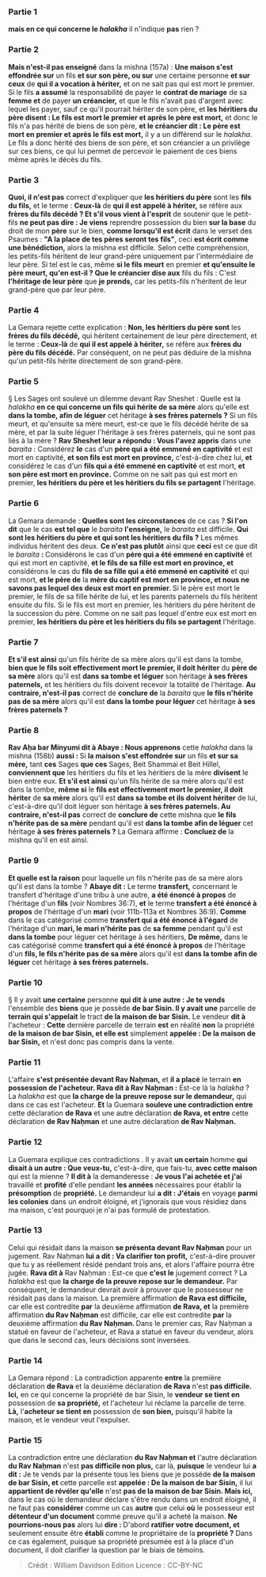 
### Partie 1
<b>mais en ce qui concerne le <i>halakha</i></b> il n'indique <b>pas</b> rien ?

### Partie 2
<b>Mais n'est-il pas enseigné</b> dans la mishna (157a) : <b>Une maison s'est effondrée sur</b> un fils <b>et sur son père, ou sur</b> une certaine personne <b>et sur ceux</b> de <b>qui il a vocation à hériter,</b> et on ne sait pas qui est mort le premier. Si le fils <b>a assumé</b> la responsabilité de payer le <b>contrat de mariage</b> de sa <b>femme et</b> de payer <b>un créancier,</b> et que le fils n'avait pas d'argent avec lequel les payer, sauf ce qu'il pourrait hériter de son père, et <b>les héritiers du père disent : Le fils est mort le premier et après le père est mort,</b> et donc le fils n'a pas hérité de biens de son père, <b>et le créancier dit : Le père est mort en premier et après le fils est mort,</b> il y a un différend sur le <i>halakha</i>. Le fils a donc hérité des biens de son père, et son créancier a un privilège sur ces biens, ce qui lui permet de percevoir le paiement de ces biens même après le décès du fils.

### Partie 3
<b>Quoi, il n'est pas</b> correct d'expliquer que <b>les héritiers du père</b> sont les <b>fils du fils,</b> et le terme : <b>Ceux-là</b> de <b>qui il est appelé à hériter,</b> se réfère aux <b>frères du fils décédé ? Et s'il vous vient à l'esprit</b> de soutenir que le petit-fils <b>ne peut pas dire : Je viens</b> reprendre possession du bien <b>sur la base</b> du droit de mon <b>père</b> sur le bien, <b>comme lorsqu'il est écrit</b> dans le verset des Psaumes : <b>"A la place de tes pères seront tes fils"</b>, ceci <b>est écrit comme une bénédiction,</b> alors la mishna est difficile. Selon cette compréhension, les petits-fils héritent de leur grand-père uniquement par l'intermédiaire de leur père. Si tel est le cas, même <b>si le fils meurt</b> en premier <b>et qu'ensuite le père meurt, qu'en est-il ? Que le créancier dise aux</b> fils du fils : C'est <b>l'héritage de leur père</b> que <b>je prends,</b> car les petits-fils n'héritent de leur grand-père que par leur père.

### Partie 4
La Gemara rejette cette explication : <b>Non, les héritiers du père sont</b> les <b>frères du fils décédé,</b> qui héritent certainement de leur père directement, et le terme : <b>Ceux-là</b> de <b>qui il est appelé à hériter,</b> se réfère aux <b>frères du père du fils décédé.</b> Par conséquent, on ne peut pas déduire de la mishna qu'un petit-fils hérite directement de son grand-père.

### Partie 5
§ Les Sages ont soulevé un dilemme devant Rav Sheshet : Quelle est</b> la <i>halakha</i> <b>en ce qui concerne un fils qui hérite de sa mère</b> alors qu'elle est <b>dans la tombe, afin de léguer</b> cet héritage <b>à ses frères paternels ?</b> Si un fils meurt, et qu'ensuite sa mère meurt, est-ce que le fils décédé hérite de sa mère, et par la suite léguer l'héritage à ses frères paternels, qui ne sont pas liés à la mère ? <b>Rav Sheshet leur a répondu : Vous l'avez appris</b> dans une <i>baraita</i> : Considérez <b>le</b> cas d'un <b>père qui a été emmené en captivité</b> et est mort en captivité, <b>et son fils est mort en province,</b> c'est-à-dire chez lui, <b>et</b> considérez le cas d'un <b>fils qui a été emmené en captivité</b> et est mort, <b>et son père est mort en province.</b> Comme on ne sait pas qui est mort en premier, <b>les héritiers du père et les héritiers du fils se partagent</b> l'héritage.

### Partie 6
La Gemara demande : <b>Quelles sont les circonstances</b> de ce cas ? <b>Si l'on dit</b> que le cas <b>est tel que</b> le <i>baraita</i> <b>l'enseigne,</b> le <i>baraita</i> est difficile. <b>Qui sont les héritiers du père et qui sont les héritiers du fils ?</b> Les mêmes individus héritent des deux. <b>Ce n'est pas plutôt</b> ainsi que <b>ceci</b> est ce que dit le <i>baraita</i> <b> : </b> Considérons le cas d'un <b>père qui a été emmené en captivité</b> et qui est mort en captivité, <b>et le fils de sa fille est mort en province, et</b> considérons le cas du <b>fils de sa fille qui a été emmené en captivité</b> et qui est mort, <b>et le père de</b> la <b>mère du captif est mort en province, et nous ne savons pas lequel des deux est mort en premier. </b> Si le père est mort le premier, le fils de sa fille hérite de lui, et les parents paternels du fils héritent ensuite du fils. Si le fils est mort en premier, les héritiers du père héritent de la succession du père. Comme on ne sait pas lequel d'entre eux est mort en premier, <b>les héritiers du père et les héritiers du fils se partagent</b> l'héritage.

### Partie 7
<b>Et s'il est ainsi</b> qu'un fils hérite de sa mère alors qu'il est dans la tombe, <b>bien que le fils soit effectivement mort le premier, il doit hériter</b> du <b>père de sa mère</b> alors qu'il est <b>dans sa tombe et léguer</b> son héritage <b>à ses frères paternels,</b> et les héritiers du fils doivent recevoir la totalité de l'héritage. <b>Au contraire, n'est-il pas</b> correct de <b>conclure de</b> la <i>baraita</i> que <b>le fils n'hérite pas de sa mère</b> alors qu'il est <b>dans la tombe pour léguer</b> cet héritage <b>à ses frères paternels ?</b>

### Partie 8
<b>Rav Aḥa bar Minyumi dit à Abaye : Nous apprenons</b> cette <i>halakha</i> dans la mishna (158b) <b>aussi : </b> Si <b>la maison s'est effondrée sur</b> un fils <b>et sur sa mère,</b> tant <b>ces</b> Sages <b>que ces</b> Sages, Beit Shammai et Beit Hillel, <b>conviennent que</b> les héritiers du fils et les héritiers de la mère <b>divisent</b> le bien entre eux. <b>Et s'il est ainsi</b> qu'un fils hérite de sa mère alors qu'il est dans la tombe, <b>même si</b> le <b>fils est effectivement mort le premier, il doit hériter</b> de <b>sa mère</b> alors qu'il est <b>dans sa tombe et ils doivent hériter</b> de lui, c'est-à-dire qu'il doit léguer son héritage <b>à ses frères paternels. Au contraire, n'est-il pas</b> correct de <b>conclure de</b> cette mishna que <b>le fils n'hérite pas de sa mère</b> pendant qu'il est <b>dans la tombe afin de léguer</b> cet héritage <b>à ses frères paternels ?</b> La Gemara affirme : <b>Concluez de</b> la mishna qu'il en est ainsi.

### Partie 9
<b>Et quelle est la raison</b> pour laquelle un fils n'hérite pas de sa mère alors qu'il est dans la tombe ? <b>Abaye dit :</b> Le terme <b>transfert,</b> concernant le transfert d'héritage d'une tribu à une autre, <b>a été énoncé à propos</b> de l'héritage d'un <b>fils</b> (voir Nombres 36:7), <b>et</b> le terme <b>transfert a été énoncé à propos</b> de l'héritage d'un <b>mari</b> (voir 111b-113a et Nombres 36:9). <b>Comme</b> dans le cas catégorisé comme <b>transfert qui a été énoncé à l'égard</b> de l'héritage d'un <b>mari, le mari n'hérite pas</b> de <b>sa femme</b> pendant qu'il est <b>dans la tombe</b> pour léguer cet héritage à ses héritiers, <b>De même,</b> dans le cas catégorisé comme <b>transfert qui a été énoncé à propos</b> de l'héritage d'un <b>fils, le fils n'hérite pas de sa mère</b> alors qu'il est <b>dans la tombe afin de léguer</b> cet héritage <b>à ses frères paternels. </b>

### Partie 10
§ Il y avait <b>une certaine</b> personne <b>qui dit à une autre : Je te vends</b> l'ensemble des <b>biens</b> que je possède <b>de bar Sisin. Il y avait une</b> parcelle de <b>terrain qui s'appelait</b> le tract <b>de la maison de bar Sisin.</b> Le vendeur <b>dit à</b> l'acheteur : <b>Cette</b> dernière parcelle de terrain <b>est</b> en réalité <b>non</b> la propriété <b>de la maison de bar Sisin, et elle est</b> simplement <b>appelée : De la maison de bar Sisin,</b> et n'est donc pas compris dans la vente.

### Partie 11
L'affaire <b>s'est présentée devant Rav Naḥman,</b> et <b>il a placé</b> le terrain <b>en possession de l'acheteur. Rava dit à Rav Naḥman :</b> Est-ce là la <i>halakha</i> ? </b> La <i>halakha</i> est que <b>la charge de la preuve repose sur le demandeur,</b> qui dans ce cas est l'acheteur. <b>Et</b> la Guemara <b>souleve une contradiction entre</b> cette déclaration <b>de Rava</b> et une autre déclaration <b>de Rava, et entre</b> cette déclaration <b>de Rav Naḥman</b> et une autre déclaration <b>de Rav Naḥman.</b>

### Partie 12
La Guemara explique ces contradictions . Il y avait <b>un certain</b> homme <b>qui disait à un autre : Que veux-tu,</b> c'est-à-dire, que fais-tu, <b>avec cette maison</b> qui est la mienne ? <b>Il dit à</b> la demanderesse : <b>Je vous l'ai achetée et j'ai</b> travaillé et <b>profité</b> d'elle pendant <b>les années</b> nécessaires pour établir la <b>présomption</b> de <b>propriété.</b> Le demandeur lui <b>a dit : J'étais</b> en voyage <b>parmi les colonies</b> dans un endroit éloigné, et j'ignorais que vous résidiez dans ma maison, c'est pourquoi je n'ai pas formulé de protestation.

### Partie 13
Celui qui résidait dans la maison <b>se présenta devant Rav Naḥman</b> pour un jugement. Rav Naḥman <b>lui a dit : Va clarifier ton profit,</b> c'est-à-dire prouver que tu y as réellement résidé pendant trois ans, et alors l'affaire pourra être jugée. <b>Rava dit à</b> Rav Naḥman : Est-ce que <b>c'est le</b> jugement correct ? </b> La <i>halakha</i> est que <b>la charge de la preuve repose sur le demandeur.</b> Par conséquent, le demandeur devrait avoir à prouver que le possesseur ne résidait pas dans la maison. La première affirmation <b>de Rava est difficile,</b> car elle est contredite <b>par</b> la deuxième affirmation <b>de Rava, et</b> la première affirmation <b>du Rav Naḥman</b> est difficile, car elle est contredite <b>par</b> la deuxième affirmation <b>du Rav Naḥman. </b> Dans le premier cas, Rav Naḥman a statué en faveur de l'acheteur, et Rava a statué en faveur du vendeur, alors que dans le second cas, leurs décisions sont inversées.

### Partie 14
La Gemara répond : La contradiction apparente <b>entre</b> la première déclaration <b>de Rava</b> et la deuxième déclaration <b>de Rava</b> n'est <b>pas difficile. Ici,</b> en ce qui concerne la propriété de bar Sisin, le <b>vendeur se tient en</b> possession de <b>sa propriété,</b> et l'acheteur lui réclame la parcelle de terre. <b>Là,</b> l'<b>acheteur se tient en</b> possession de <b>son bien,</b> puisqu'il habite la maison, et le vendeur veut l'expulser.

### Partie 15
La contradiction entre une déclaration <b>du Rav Naḥman et</b> l'autre déclaration <b>du Rav Naḥman</b> n'est <b>pas difficile non plus,</b> car là, <b>puisque</b> le vendeur lui <b>a dit :</b> Je te vends par la présente tous les biens que je possède <b>de la maison de bar Sisin, et</b> cette parcelle est <b>appelée : De la maison de bar Sisin,</b> il lui <b>appartient de révéler qu'elle</b> n'est <b>pas de la maison de bar Sisin. Mais ici,</b> dans le cas où le demandeur déclare s'être rendu dans un endroit éloigné, il ne faut pas <b>considérer</b> comme un cas <b>autre</b> que celui <b>où</b> le possesseur est <b>détenteur d'un document</b> comme preuve qu'il a acheté la maison. <b>Ne pourrions-nous pas</b> alors lui <b>dire : </b> D'abord <b>ratifier votre document, et</b> seulement ensuite être <b>établi</b> comme le propriétaire de la <b>propriété ?</b> Dans ce cas également, puisque sa propriété présumée est à la place d'un document, il doit clarifier la question par le biais de témoins.

>Crédit : William Davidson Edition
>Licence : CC-BY-NC
